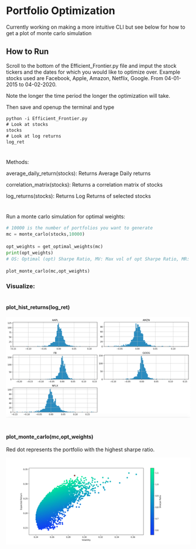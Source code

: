 # Portfolio Optimization

Currently working on making a more intuitive CLI but see below for how to get a plot of monte carlo simulation

## How to Run

Scroll to the bottom of the Efficient_Frontier.py file
and imput the stock tickers and the dates for which you
would like to optimize over. Example stocks used are Facebook, Apple, Amazon, Netflix, Google. From 04-01-2015 to 04-02-2020.

Note the longer the time period the longer the optimization will take.

Then save and openup the terminal and type

```
python -i Efficient_Frontier.py
# Look at stocks
stocks
# Look at log returns
log_ret
```

#

Methods:

average_daily_return(stocks): Returns Average Daily returns

correlation_matrix(stocks): Returns a correlation matrix of stocks

log_returns(stocks): Returns Log Returns of selected stocks

#

Run a monte carlo simulation for optimal weights:

```python
# 10000 is the number of portfolios you want to generate
mc = monte_carlo(stocks,10000)

opt_weights = get_optimal_weights(mc)
print(opt_weights)
# OS: Optimal (opt) Sharpe Ratio, MV: Max vol of opt Sharpe Ratio, MR: Max return of opt sharpe ratio

plot_monte_carlo(mc,opt_weights)

```

### Visualize:

#

#### plot_hist_returns(log_ret)

![log_ret](./images/log_ret_hist.png)

#

#### plot_monte_carlo(mc,opt_weights)

Red dot represents the portfolio with the highest sharpe ratio.

![monte](./images/monte_carlo.png)
